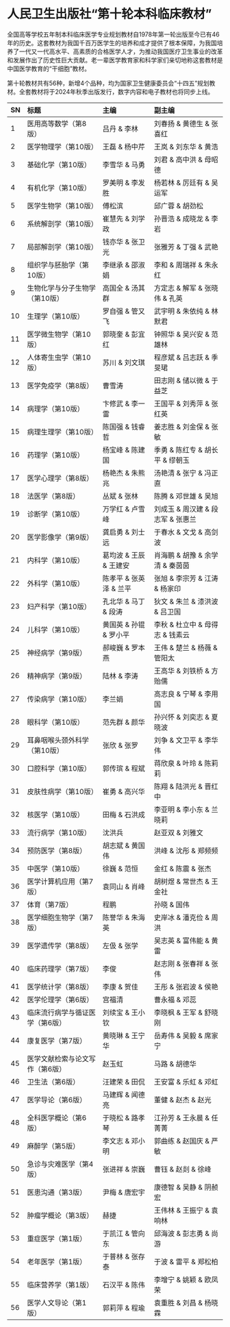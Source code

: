 # 人民卫生出版社“第十轮本科临床教材”


全国高等学校五年制本科临床医学专业规划教材自1978年第一轮出版至今已有46年的历史。这套教材为我国千百万医学生的培养和成才提供了根本保障，为我国培养了一代又一代高水平、高素质的合格医学人才，为推动我国医疗卫生事业的改革和发展作出了历史性巨大贡献。老一辈医学教育家和科学家们亲切地称这套教材是中国医学教育的“干细胞”教材。

第十轮教材共有56种，新增4个品种，均为国家卫生健康委员会“十四五”规划教材。全套教材将于2024年秋季出版发行，数字内容和电子教材也将同步上线。

SN|标题|主编|副主编
:-|:-|:-|:-
1|医用高等数学（第8版）|吕丹 & 李林|刘春扬 & 黄德生 & 张喜红
2|医学物理学（第10版）|王磊 & 杨中芹|王岚 & 刘东华 & 黄浩
3|基础化学（第10版）|李雪华 & 马勇|刘君 & 高中洪 & 母昭德
4|有机化学（第10版）|罗美明 & 李发胜|杨若林 & 厉廷有 & 吴运军
5|医学生物学（第10版）|傅松滨|邱广蓉 & 胡劲松
6|系统解剖学（第10版）|崔慧先 & 刘学政|孙晋浩 & 成晓龙 & 李岩
7|局部解剖学（第10版）|钱亦华 & 张卫光|张雅芳 & 丁强 & 武艳
8|组织学与胚胎学（第10版）|李继承 & 邵淑娟|李和 & 周瑞祥 & 朱永红
9|生物化学与分子生物学（第10版）|高国全 & 汤其群|方定志 & 解军 & 张晓伟 & 孔英
10|生理学（第10版）|罗自强 & 管又飞|武宇明 & 朱依纯 & 林默君
11|医学微生物学（第10版）|郭晓奎 & 彭宜红|钟照华 & 吴兴安 & 范雄林
12|人体寄生虫学（第10版）|苏川 & 刘文琪|程彦斌 & 吕志跃 & 季旻珺
13|医学免疫学（第8版）|曹雪涛|田志刚 & 储以微 & 于益芝
14|病理学（第10版）|卞修武 & 李一雷|王国平 & 刘秀萍 & 张红英
15|病理生理学（第10版）|陈国强 & 钱睿哲|姜志胜 & 刘金保 & 张敏
16|药理学（第10版）|杨宝峰 & 陈建国|季勇 & 陈红专 & 胡长平 & 缪朝玉
17|医学心理学（第8版）|杨艳杰 & 朱熊兆|汤艳清 & 张宁 & 冯正直
18|法医学（第8版）|丛斌 & 张林|陈腾 & 邓世雄 & 吴旭
19|诊断学（第10版）|万学红 & 卢雪峰|刘成玉 & 周汉建 & 段志军 & 张惠兰
20|医学影像学（第9版）|龚启勇 & 刘士远|于春水 & 文戈 & 高剑波
21|内科学（第10版）|葛均波 & 王辰 & 王建安|肖海鹏 & 胡豫 & 余学清 & 秦茵茵
22|外科学（第10版）|陈孝平 & 张英泽 & 兰平|张旭 & 李宗芳 & 江涛 & 杨家印
23|妇产科学（第10版）|孔北华 & 马丁 & 段涛|狄文 & 朱兰 & 漆洪波 & 吕卫国
24|儿科学（第10版）|黄国英 & 孙锟 & 罗小平|李秋 & 杜立中 & 母得志 & 钱素云
25|神经病学（第9版）|郝峻巍 & 罗本燕|王伟 & 楚兰 & 杨薇 & 管阳太
26|精神病学（第9版）|陆林 & 李涛|王高华 & 刘铁桥 & 方贻儒
27|传染病学（第10版）|李兰娟|高志良 & 宁琴 & 李用国
28|眼科学（第10版）|范先群 & 颜华|孙兴怀 & 刘奕志 & 夏晓波
29|耳鼻咽喉头颈外科学（第10版）|张欣 & 张罗|刘争 & 文卫平 & 李华伟
30|口腔科学（第10版）|郭传瑸 & 程斌|蒋欣泉 & 叶玲 & 陈莉莉
31|皮肤性病学（第10版）|崔勇 & 高兴华|陈翔 & 陆洪光 & 晋红中
32|核医学（第10版）|田梅 & 石洪成|李亚明 & 李小东 & 兰晓莉
33|流行病学（第10版）|沈洪兵|赵亚双 & 刘雅文
34|预防医学（第8版）|胡志斌 & 黄国伟|洪峰 & 沈彤 & 郑频频
35|中医学（第10版）|徐巍 & 范恒|金红 & 陈震 & 张杰
36|医学计算机应用（第7版）|袁同山 & 肖峰|胡树煜 & 常世杰 & 王金社
37|体育（第7版）|程鹏|孙晓 & 国伟
38|医学细胞生物学（第7版）|陈誉华 & 朱海英|史岸冰 & 潘克俭 & 周洪
39|医学遗传学（第8版）|左伋 & 张学|吴志英 & 富伟能 & 黄雷
40|临床药理学（第7版）|李俊|赵志刚 & 张春祥 & 张伟
41|医学统计学（第8版）|李康 & 贺佳|王彤 & 张岩波 & 侯艳
42|医学伦理学（第6版）|宫福清|曹永福 & 邓蕊
43|临床流行病学与循证医学（第6版）|刘续宝 & 王小钦|李晓枫 & 王军 & 舒晓刚
44|康复医学（第7版）|黄晓琳 & 王宁华|岳寿伟 & 吴毅 & 席家宁
45|医学文献检索与论文写作（第6版）|赵玉虹|马路 & 胡德华
46|卫生法（第6版）|汪建荣 & 田侃|王安富 & 乐虹 & 邓虹
47|医学导论（第6版）|马建辉 & 闻德亮|董健 & 赵杰 & 赵光
48|全科医学概论（第6版）|于晓松 & 路孝琴|江孙芳 & 王永晨 & 任菁菁
49|麻醉学（第5版）|李文志 & 邓小明|郭曲练 & 赵国庆 & 严敏
50|急诊与灾难医学（第4版）|张进祥 & 崇巍|曹钰 & 赵剡 & 徐峰
51|医患沟通（第3版）|尹梅 & 唐宏宇|康德智 & 吴静 & 阴赪宏
52|肿瘤学概论（第3版）|赫捷|王伟林 & 王振宁 & 袁响林
53|重症医学（第1版）|于凯江 & 管向东|邱海波 & 彭志勇 & 尚游
54|老年医学（第1版）|于普林 & 张存泰|于波 & 雷平 & 郑松柏
55|临床营养学（第1版）|石汉平 & 陈伟|李增宁 & 姚颖 & 欧凤荣
56|医学人文导论（第1版）|郭莉萍 & 程瑜|袁重胜 & 刘昌 & 杨晓霖
